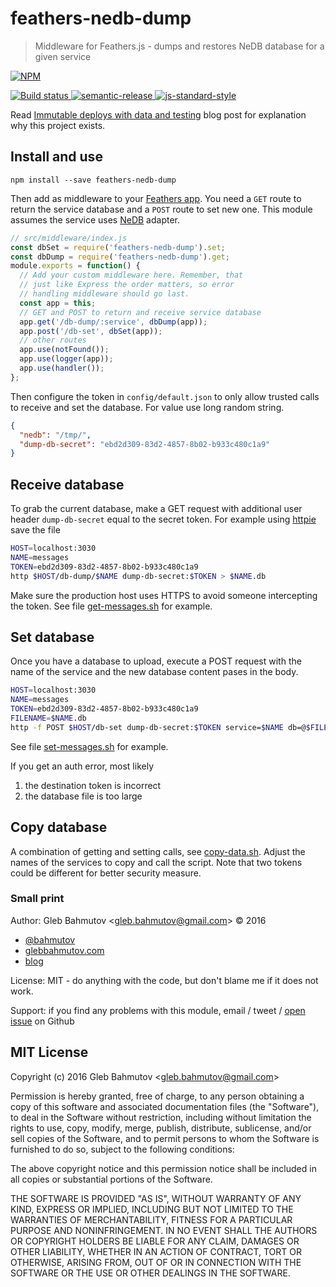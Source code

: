 # feathers-nedb-dump

> Middleware for Feathers.js - dumps and restores NeDB database for a given service

[![NPM][npm-icon] ][npm-url]

[![Build status][ci-image] ][ci-url]
[![semantic-release][semantic-image] ][semantic-url]
[![js-standard-style][standard-image]][standard-url]

Read [Immutable deploys with data and testing](https://glebbahmutov.com/blog/immutable-deploys-with-data-and-testing/) blog post for explanation why this
project exists.

## Install and use

```
npm install --save feathers-nedb-dump
```

Then add as middleware to your [Feathers app](http://feathersjs.com/).
You need a `GET` route to return the service database and a `POST`
route to set new one. This module assumes the service uses
[NeDB](https://github.com/feathersjs/feathers-nedb) adapter.

```js
// src/middleware/index.js
const dbSet = require('feathers-nedb-dump').set;
const dbDump = require('feathers-nedb-dump').get;
module.exports = function() {
  // Add your custom middleware here. Remember, that
  // just like Express the order matters, so error
  // handling middleware should go last.
  const app = this;
  // GET and POST to return and receive service database
  app.get('/db-dump/:service', dbDump(app));
  app.post('/db-set', dbSet(app));
  // other routes
  app.use(notFound());
  app.use(logger(app));
  app.use(handler());
};
```

Then configure the token in `config/default.json` to only allow trusted
calls to receive and set the database. For value use long random string.

```json
{
  "nedb": "/tmp/",
  "dump-db-secret": "ebd2d309-83d2-4857-8b02-b933c480c1a9"
}
```

## Receive database

To grab the current database, make a GET request with additional user
header `dump-db-secret` equal to the secret token. For example using
[httpie](https://github.com/jkbrzt/httpie) save the file

```sh
HOST=localhost:3030
NAME=messages
TOKEN=ebd2d309-83d2-4857-8b02-b933c480c1a9
http $HOST/db-dump/$NAME dump-db-secret:$TOKEN > $NAME.db
```

Make sure the production host uses HTTPS to avoid someone intercepting
the token. See file [get-messages.sh](get-messages.sh) for example.

## Set database

Once you have a database to upload, execute a POST request with
the name of the service and the new database content pases in the body.

```sh
HOST=localhost:3030
NAME=messages
TOKEN=ebd2d309-83d2-4857-8b02-b933c480c1a9
FILENAME=$NAME.db
http -f POST $HOST/db-set dump-db-secret:$TOKEN service=$NAME db=@$FILENAME
```

See file [set-messages.sh](set-messages.sh) for example.

If you get an auth error, most likely

1. the destination token is incorrect
2. the database file is too large

## Copy database

A combination of getting and setting calls, see [copy-data.sh](copy-data.sh).
Adjust the names of the services to copy and call the script. Note that
two tokens could be different for better security measure.

### Small print

Author: Gleb Bahmutov &lt;gleb.bahmutov@gmail.com&gt; &copy; 2016


* [@bahmutov](https://twitter.com/bahmutov)
* [glebbahmutov.com](http://glebbahmutov.com)
* [blog](http://glebbahmutov.com/blog)


License: MIT - do anything with the code, but don't blame me if it does not work.

Support: if you find any problems with this module, email / tweet /
[open issue](https://github.com/bahmutov/feathers-nedb-dump/issues) on Github

## MIT License

Copyright (c) 2016 Gleb Bahmutov &lt;gleb.bahmutov@gmail.com&gt;

Permission is hereby granted, free of charge, to any person
obtaining a copy of this software and associated documentation
files (the "Software"), to deal in the Software without
restriction, including without limitation the rights to use,
copy, modify, merge, publish, distribute, sublicense, and/or sell
copies of the Software, and to permit persons to whom the
Software is furnished to do so, subject to the following
conditions:

The above copyright notice and this permission notice shall be
included in all copies or substantial portions of the Software.

THE SOFTWARE IS PROVIDED "AS IS", WITHOUT WARRANTY OF ANY KIND,
EXPRESS OR IMPLIED, INCLUDING BUT NOT LIMITED TO THE WARRANTIES
OF MERCHANTABILITY, FITNESS FOR A PARTICULAR PURPOSE AND
NONINFRINGEMENT. IN NO EVENT SHALL THE AUTHORS OR COPYRIGHT
HOLDERS BE LIABLE FOR ANY CLAIM, DAMAGES OR OTHER LIABILITY,
WHETHER IN AN ACTION OF CONTRACT, TORT OR OTHERWISE, ARISING
FROM, OUT OF OR IN CONNECTION WITH THE SOFTWARE OR THE USE OR
OTHER DEALINGS IN THE SOFTWARE.

[npm-icon]: https://nodei.co/npm/feathers-nedb-dump.png?downloads=true
[npm-url]: https://npmjs.org/package/feathers-nedb-dump
[ci-image]: https://travis-ci.org/bahmutov/feathers-nedb-dump.png?branch=master
[ci-url]: https://travis-ci.org/bahmutov/feathers-nedb-dump
[semantic-image]: https://img.shields.io/badge/%20%20%F0%9F%93%A6%F0%9F%9A%80-semantic--release-e10079.svg
[semantic-url]: https://github.com/semantic-release/semantic-release
[standard-image]: https://img.shields.io/badge/code%20style-standard-brightgreen.svg
[standard-url]: http://standardjs.com/
